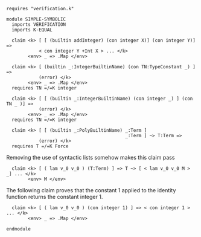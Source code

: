 ```k
requires "verification.k"

module SIMPLE-SYMBOLIC
  imports VERIFICATION
  imports K-EQUAL

  claim <k> [ [ (builtin addInteger) (con integer X)] (con integer Y)] =>
            < con integer Y +Int X > ... </k>
        <env> _ => .Map </env>

  claim <k> [ (builtin _:IntegerBuiltinName) (con TN:TypeConstant _) ] =>
            (error) </k>
        <env> _ => .Map </env>
  requires TN =/=K integer

  claim <k> [ [ (builtin _:IntegerBuiltinName) (con integer _) ] (con TN _ )] =>
            (error) </k>
        <env> _ => .Map </env>
  requires TN =/=K integer

  claim <k> [ [ (builtin _:PolyBuiltinName) _:Term ]
                                            _:Term ] ~> T:Term =>
            (error) </k>
  requires T =/=K Force
```
 Removing the use of syntactic lists somehow makes this claim pass

```k
  claim <k> [ ( lam v_0 v_0 ) (T:Term) ] => T ~> [ < lam v_0 v_0 M > _] ... </k>
        <env> M </env>
```

The following claim proves that the constant 1 applied to the identity function returns the
constant integer 1.

```k
  claim <k> [ ( lam v_0 v_0 ) (con integer 1) ] => < con integer 1 > ... </k>
        <env> _ => .Map </env>

endmodule
```
